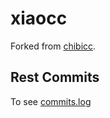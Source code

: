 # xiaocc

Forked from [chibicc](https://github.com/rui314/chibicc).

## Rest Commits

To see [commits.log](/commits.log)

